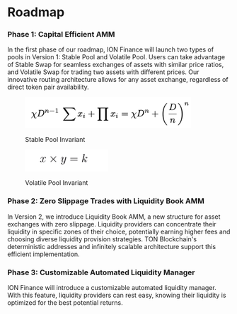 # Roadmap

### **Phase 1: Capital Efficient AMM**

In the first phase of our roadmap, ION Finance will launch two types of pools in Version 1: Stable Pool and Volatile Pool. Users can take advantage of Stable Swap for seamless exchanges of assets with similar price ratios, and Volatile Swap for trading two assets with different prices. Our innovative routing architecture allows for any asset exchange, regardless of direct token pair availability.

<figure><img src=".gitbook/assets/stableswap.png" alt="" width="375"><figcaption><p>Stable Pool Invariant</p></figcaption></figure>

<figure><img src=".gitbook/assets/volatileswap.png" alt="" width="188"><figcaption><p>Volatile Pool Invariant</p></figcaption></figure>

### **Phase 2: Zero Slippage Trades with Liquidity Book AMM**

In Version 2, we introduce Liquidity Book AMM, a new structure for asset exchanges with zero slippage. Liquidity providers can concentrate their liquidity in specific zones of their choice, potentially earning higher fees and choosing diverse liquidity provision strategies. TON Blockchain's deterministic addresses and infinitely scalable architecture support this efficient implementation.

### **Phase 3: Customizable Automated Liquidity Manager**

ION Finance will introduce a customizable automated liquidity manager. With this feature, liquidity providers can rest easy, knowing their liquidity is optimized for the best potential returns.
